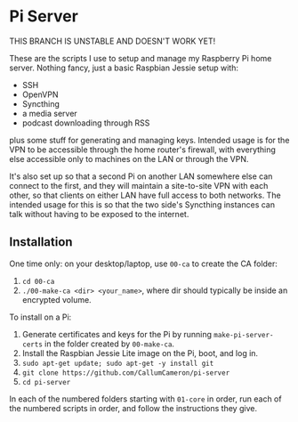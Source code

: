 Pi Server
=========

THIS BRANCH IS UNSTABLE AND DOESN'T WORK YET!

These are the scripts I use to setup and manage my Raspberry Pi home
server. Nothing fancy, just a basic Raspbian Jessie setup with:

- SSH
- OpenVPN
- Syncthing
- a media server
- podcast downloading through RSS

plus some stuff for generating and managing keys. Intended usage is
for the VPN to be accessible through the home router's firewall, with
everything else accessible only to machines on the LAN or through the
VPN.

It's also set up so that a second Pi on another LAN somewhere else can
connect to the first, and they will maintain a site-to-site VPN with
each other, so that clients on either LAN have full access to both
networks. The intended usage for this is so that the two side's
Syncthing instances can talk without having to be exposed to the
internet.


Installation
------------

One time only: on your desktop/laptop, use `00-ca` to create the CA
folder:

1. `cd 00-ca`
2. `./00-make-ca <dir> <your_name>`, where dir should typically be
   inside an encrypted volume.

To install on a Pi:

1. Generate certificates and keys for the Pi by running
   `make-pi-server-certs` in the folder created by `00-make-ca`.
2. Install the Raspbian Jessie Lite image on the Pi, boot, and log in.
3. `sudo apt-get update; sudo apt-get -y install git`
4. `git clone https://github.com/CallumCameron/pi-server`
5. `cd pi-server`

In each of the numbered folders starting with `01-core` in order, run
each of the numbered scripts in order, and follow the instructions
they give.
